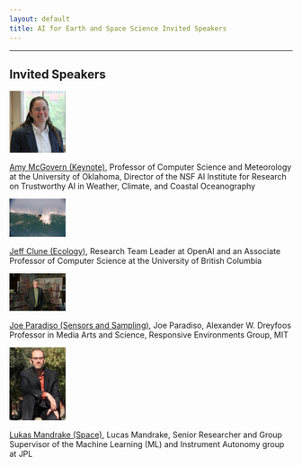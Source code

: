 ```yaml
---
layout: default
title: AI for Earth and Space Science Invited Speakers
---
```

---

## Invited Speakers

<img src="images/amy_mcgovern.png" alt="amy" width="100"/>  

[Amy McGovern (Keynote)](https://www.ou.edu/coe/cs/people/mcgovern), Professor of Computer Science and Meteorology at the University of Oklahoma, Director of the NSF AI Institute for Research on Trustworthy AI in Weather, Climate, and Coastal Oceanography


<img src="images/jeff_clune.jpeg" alt="jeff" width="100"/>  

[Jeff Clune (Ecology)](http://jeffclune.com/), Research Team Leader at OpenAI and an Associate Professor of Computer Science at the University of British Columbia


<img src="images/joe_p.jpeg" alt="joe" width="100"/>  

[Joe Paradiso (Sensors and Sampling)](https://www.media.mit.edu/people/joep/overview/), Joe Paradiso, Alexander W. Dreyfoos Professor in Media Arts and Science, Responsive Environments Group, MIT


<img src="images/mandrake.jpeg" alt="mandrake" width="100"/>  

[Lukas Mandrake (Space)](https://ml.jpl.nasa.gov/people/mandrake/mandrake.html), Lucas Mandrake, Senior Researcher and Group Supervisor of the Machine Learning (ML) and Instrument Autonomy group at JPL 

